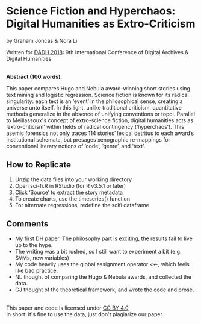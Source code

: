 # Science Fiction and Hyperchaos: <br>Digital Humanities as Extro-Criticism

by Graham Joncas & Nora Li

Written for <a href="http://dadh2018.dila.edu.tw/?lang=en">DADH 2018</a>: 9th International Conference of Digital Archives & Digital Humanities<br>&nbsp;



<b>Abstract (100 words)</b>:<br>

This paper compares Hugo and Nebula award-winning short stories using text mining and logistic regression. Science fiction is known for its radical singularity: each text is an ‘event’ in the philosophical sense, creating a universe unto itself. In this light, unlike traditional criticism, quantitative methods generalize in the absence of unifying conventions or topoi. Parallel to Meillassoux's concept of extro-science fiction, digital humanities acts as ‘extro-criticism’ within fields of radical contingency (‘hyperchaos’). This asemic forensics not only traces 114 stories’ lexical detritus to each award’s institutional schemata, but presages xenographic re-mappings for conventional literary notions of ‘code’, ‘genre’, and ‘text’.



## How to Replicate
<ol>

<li>Unzip the data files into your working directory</li>

<li>Open sci-fi.R in RStudio (for R v3.5.1 or later)</li>

<li>Click ‘Source’ to extract the story metadata</li>

<li>To create charts, use the timeseries() function</li>

<li>For alternate regressions, redefine the scifi dataframe</li>

</ol>



## Comments

<ul>

<li>My first DH paper. The philosophy part is exciting, the results fail to live up to the hype.</li>

<li>The writing was a bit rushed, so I still want to experiment a bit (e.g. SVMs, new variables)</li>

<li>My code heavily uses the global assignment operator <<-, which feels like bad practice.</li>

<li>NL thought of comparing the Hugo & Nebula awards, and collected the data.</li>

<li>GJ thought of the theoretical framework, and wrote the code and prose.
</li>
</ul>

&nbsp;<br>
This paper and code is licensed under <a href="https://creativecommons.org/licenses/by/4.0">CC BY 4.0</a><br>
In short: it's fine to use the data, just don't plagiarize our paper.

